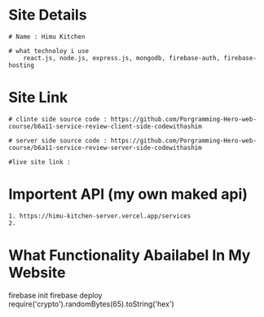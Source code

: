 # Site Details

    # Name : Himu Kitchen

    # what technoloy i use
        react.js, node.js, express.js, mongodb, firebase-auth, firebase-hosting

# Site Link

    # clinte side source code : https://github.com/Porgramming-Hero-web-course/b6a11-service-review-client-side-codewithashim

    # server side source code : https://github.com/Porgramming-Hero-web-course/b6a11-service-review-server-side-codewithashim

    #live site link :

# Importent API (my own maked api)

    1. https://himu-kitchen-server.vercel.app/services
    2. 

# What Functionality Abailabel In My Website

firebase init
firebase deploy
require('crypto').randomBytes(65).toString('hex')
